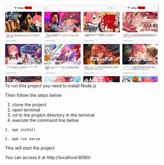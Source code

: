 ![image](https://github.com/bocb25212/YoutubeAPI_Test/blob/main/index.png)
To run this project you need to install Node.js

Then follow the steps below 

1. clone the project
2. open terminal 
3. cd to the project directory in the terminal
4. execute the command line below
   
```
1. npm install
```  
```
2. npm run serve
```

This will start the project 

You can access it at http://localhost:8080/
